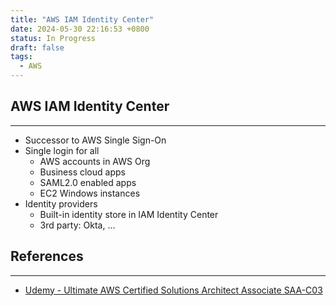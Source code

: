```yaml
---
title: "AWS IAM Identity Center"
date: 2024-05-30 22:16:53 +0800
status: In Progress
draft: false
tags:
  - AWS
---
```

## AWS IAM Identity Center
---
- Successor to AWS Single Sign-On
- Single login for all
	- AWS accounts in AWS Org
	- Business cloud apps
	- SAML2.0 enabled apps
	- EC2 Windows instances
- Identity providers
	- Built-in identity store in IAM Identity Center
	- 3rd party: Okta, ...

## References
---
- [Udemy - Ultimate AWS Certified Solutions Architect Associate SAA-C03](https://www.udemy.com/course/aws-certified-solutions-architect-associate-saa-c03)
